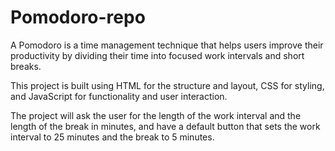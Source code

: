 # Pomodoro-repo

A Pomodoro is a time management technique that helps users improve their productivity by dividing their time into focused work intervals and short breaks.

This project is built using HTML for the structure and layout, CSS for styling, and JavaScript for functionality and user interaction. 


The project will ask the user for the length of the work interval and the length of the break in minutes, and have a default button that sets the work interval to 25 minutes and the break to 5 minutes.
